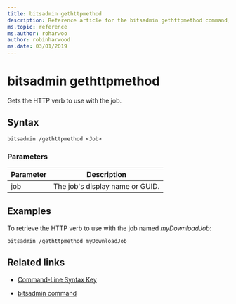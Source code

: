 ```yaml
---
title: bitsadmin gethttpmethod
description: Reference article for the bitsadmin gethttpmethod command, which gets the HTTP verb to use with the job.
ms.topic: reference
ms.author: roharwoo
author: robinharwood
ms.date: 03/01/2019
---
```


# bitsadmin gethttpmethod

Gets the HTTP verb to use with the job.

## Syntax

```
bitsadmin /gethttpmethod <Job>
```

### Parameters

| Parameter | Description |
| -------------- | -------------- |
| job | The job's display name or GUID. |

## Examples

To retrieve the HTTP verb to use with the job named *myDownloadJob*:

```
bitsadmin /gethttpmethod myDownloadJob
```

## Related links

- [Command-Line Syntax Key](command-line-syntax-key.md)

- [bitsadmin command](bitsadmin.md)
